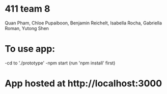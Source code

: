 # 411 team 8
Quan Pham, Chloe Pupaiboon, Benjamin Reichelt, Isabella Rocha, Gabriella Roman, Yutong Shen

# To use app:
-cd to './prototype'
-npm start (run 'npm install' first)

# App hosted at http://localhost:3000

